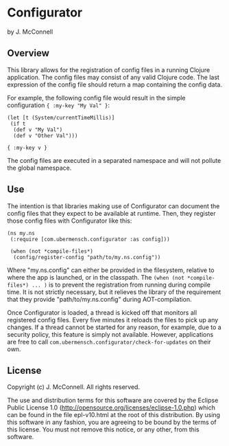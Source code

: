 # Configurator

by J. McConnell

## Overview

This library allows for the registration of config files in a running Clojure
application. The config files may consist of any valid Clojure code. The last
expression of the config file should return a map containing the config data.

For example, the following config file would result in the simple configuration
`{ :my-key "My Val" }`:

    (let [t (System/currentTimeMillis)]
     (if t
      (def v "My Val")
      (def v "Other Val")))
    
    { :my-key v }

The config files are executed in a separated namespace and will not pollute the
global namespace.

## Use

The intention is that libraries making use of Configurator can document
the config files that they expect to be available at runtime. Then, they
register those config files with Configurator like this:

    (ns my.ns
     (:require [com.ubermensch.configurator :as config]))

     (when (not *compile-files*)
      (config/register-config "path/to/my.ns.config"))

Where "my.ns.config" can either be provided in the filesystem, relative to
where the app is launched, or in the classpath. The `(when (not *compile-files*)
... )` is to prevent the registration from running during compile time. It is
not strictly necessary, but it relieves the library of the requirement that
they provide "path/to/my.ns.config" during AOT-compilation.

Once Configurator is loaded, a thread is kicked off that monitors all
registered config files. Every five minutes it reloads the files to pick up
any changes. If a thread cannot be started for any reason, for example, due to
a security policy, this feature is simply not available. However, applications
are free to call `com.ubermensch.configurator/check-for-updates` on their own.

## License

Copyright (c) J. McConnell. All rights reserved.

The use and distribution terms for this software are covered by the
Eclipse Public License 1.0 (http://opensource.org/licenses/eclipse-1.0.php)
which can be found in the file epl-v10.html at the root of this distribution.
By using this software in any fashion, you are agreeing to be bound by the
terms of this license.  You must not remove this notice, or any other, from
this software.
